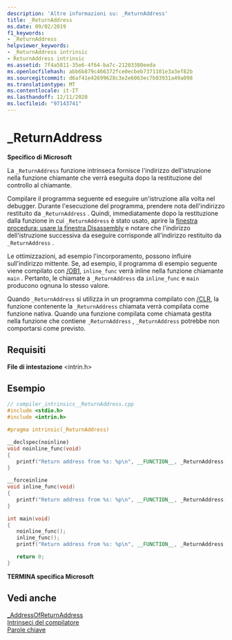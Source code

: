 ```yaml
---
description: 'Altre informazioni su: _ReturnAddress'
title: _ReturnAddress
ms.date: 09/02/2019
f1_keywords:
- _ReturnAddress
helpviewer_keywords:
- _ReturnAddress intrinsic
- ReturnAddress intrinsic
ms.assetid: 7f4a5811-35e6-4f64-ba7c-21203380eeda
ms.openlocfilehash: abb6b879c466372fce0ecbeb7371101e3a3ef82b
ms.sourcegitcommit: d6af41e42699628c3e2e6063ec7b03931a49a098
ms.translationtype: MT
ms.contentlocale: it-IT
ms.lasthandoff: 12/11/2020
ms.locfileid: "97143741"
---
```

# <a name="_returnaddress"></a>_ReturnAddress

**Specifico di Microsoft**

La `_ReturnAddress` funzione intrinseca fornisce l'indirizzo dell'istruzione nella funzione chiamante che verrà eseguita dopo la restituzione del controllo al chiamante.

Compilare il programma seguente ed eseguire un'istruzione alla volta nel debugger. Durante l'esecuzione del programma, prendere nota dell'indirizzo restituito da `_ReturnAddress` . Quindi, immediatamente dopo la restituzione dalla funzione in cui `_ReturnAddress` è stato usato, aprire la [finestra procedura: usare la finestra Disassembly](/visualstudio/debugger/how-to-use-the-disassembly-window) e notare che l'indirizzo dell'istruzione successiva da eseguire corrisponde all'indirizzo restituito da `_ReturnAddress` .

Le ottimizzazioni, ad esempio l'incorporamento, possono influire sull'indirizzo mittente. Se, ad esempio, il programma di esempio seguente viene compilato con [/OB1](../build/reference/ob-inline-function-expansion.md), `inline_func` verrà inline nella funzione chiamante `main` . Pertanto, le chiamate a `_ReturnAddress` da `inline_func` e `main` producono ognuna lo stesso valore.

Quando `_ReturnAddress` si utilizza in un programma compilato con [/CLR](../build/reference/clr-common-language-runtime-compilation.md), la funzione contenente la `_ReturnAddress` chiamata verrà compilata come funzione nativa. Quando una funzione compilata come chiamata gestita nella funzione che contiene `_ReturnAddress` , `_ReturnAddress` potrebbe non comportarsi come previsto.

## <a name="requirements"></a>Requisiti

**File di intestazione** \<intrin.h>

## <a name="example"></a>Esempio

```cpp
// compiler_intrinsics__ReturnAddress.cpp
#include <stdio.h>
#include <intrin.h>

#pragma intrinsic(_ReturnAddress)

__declspec(noinline)
void noinline_func(void)
{
   printf("Return address from %s: %p\n", __FUNCTION__, _ReturnAddress());
}

__forceinline
void inline_func(void)
{
   printf("Return address from %s: %p\n", __FUNCTION__, _ReturnAddress());
}

int main(void)
{
   noinline_func();
   inline_func();
   printf("Return address from %s: %p\n", __FUNCTION__, _ReturnAddress());

   return 0;
}
```

**TERMINA specifica Microsoft**

## <a name="see-also"></a>Vedi anche

[_AddressOfReturnAddress](../intrinsics/addressofreturnaddress.md)\
[Intrinseci del compilatore](../intrinsics/compiler-intrinsics.md)\
[Parole chiave](../cpp/keywords-cpp.md)
